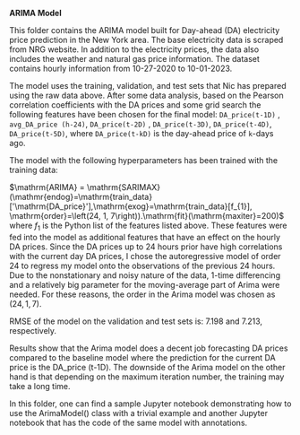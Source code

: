 **ARIMA Model**

This folder contains the ARIMA model built for Day-ahead (DA) electricity price prediction in the New York area. The base electricity data is scraped from NRG website. In addition to the electricity prices, the data also includes the weather and natural gas price information. The dataset contains hourly information from 10-27-2020 to 10-01-2023. 

The model uses the training, validation, and test sets that Nic has prepared using the raw data above. After some data analysis, based on the Pearson correlation coefficients with the DA prices and some grid search the following features have been chosen for the final model: 
`DA_price(t-1D)` , `avg_DA_price (h-24)`, `DA_price(t-2D)` , `DA_price(t-3D)`, `DA_price(t-4D)`, 
`DA_price(t-5D)`, where `DA_price(t-kD)` is the day-ahead price of `k`-days ago. 

The model with the following hyperparameters has been trained with the training data: 

$\mathrm{ARIMA} = \mathrm{SARIMAX}(\mathmr{endog}=\mathrm{train_data}['\mathrm{DA_price}'],\mathrm{exog}=\mathrm{train_data}[f_{1}], \mathrm{order}=\left(24, 1, 7\right)).\mathrm{fit}(\mathrm{maxiter}=200)$  
 where $f_{1}$ is the Python list of the features listed above. These features were fed into the model as additional features that have an effect on the hourly DA prices. 
Since the DA prices up to 24 hours prior have high correlations with the current day DA prices, I chose the autoregressive model of order 24 to regress my model onto the observations of the previous 24 hours. Due to the nonstationary and noisy nature of the data, 1-time differencing and a relatively big parameter for the moving-average part of Arima were needed. For these reasons, the order in the Arima model was chosen as $(24, 1, 7)$. 

RMSE of the model on the validation and test sets is: 7.198 and 7.213, respectively. 

Results show that the Arima model does a decent job forecasting DA prices compared to the baseline model where the prediction for the current DA price is the DA_price (t-1D). The downside of the Arima model on the other hand is that depending on the maximum iteration number, the training may take a long time.

In this folder, one can find a sample Jupyter notebook demonstrating how to use the ArimaModel() class with a trivial example and another Jupyter notebook that has the code of the same model with annotations. 
